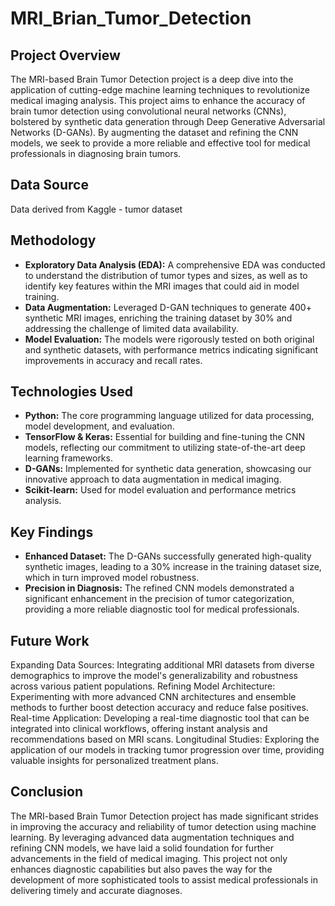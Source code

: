 # MRI_Brian_Tumor_Detection
## Project Overview
The MRI-based Brain Tumor Detection project is a deep dive into the application of cutting-edge machine learning techniques to revolutionize medical imaging analysis. This project aims to enhance the accuracy of brain tumor detection using convolutional neural networks (CNNs), bolstered by synthetic data generation through Deep Generative Adversarial Networks (D-GANs). By augmenting the dataset and refining the CNN models, we seek to provide a more reliable and effective tool for medical professionals in diagnosing brain tumors.

## Data Source
Data derived from Kaggle - tumor dataset

## Methodology
- **Exploratory Data Analysis (EDA):** A comprehensive EDA was conducted to understand the distribution of tumor types and sizes, as well as to identify key features within the MRI images that could aid in model training.
- **Data Augmentation:** Leveraged D-GAN techniques to generate 400+ synthetic MRI images, enriching the training dataset by 30% and addressing the challenge of limited data availability.
- **Model Evaluation:** The models were rigorously tested on both original and synthetic datasets, with performance metrics indicating significant improvements in accuracy and recall rates.

## Technologies Used
- **Python:** The core programming language utilized for data processing, model development, and evaluation.
- **TensorFlow & Keras:** Essential for building and fine-tuning the CNN models, reflecting our commitment to utilizing state-of-the-art deep learning frameworks.
- **D-GANs:** Implemented for synthetic data generation, showcasing our innovative approach to data augmentation in medical imaging.
- **Scikit-learn:** Used for model evaluation and performance metrics analysis.

## Key Findings
- **Enhanced Dataset:** The D-GANs successfully generated high-quality synthetic images, leading to a 30% increase in the training dataset size, which in turn improved model robustness.
- **Precision in Diagnosis:** The refined CNN models demonstrated a significant enhancement in the precision of tumor categorization, providing a more reliable diagnostic tool for medical professionals.

## Future Work
Expanding Data Sources: Integrating additional MRI datasets from diverse demographics to improve the model's generalizability and robustness across various patient populations.
Refining Model Architecture: Experimenting with more advanced CNN architectures and ensemble methods to further boost detection accuracy and reduce false positives.
Real-time Application: Developing a real-time diagnostic tool that can be integrated into clinical workflows, offering instant analysis and recommendations based on MRI scans.
Longitudinal Studies: Exploring the application of our models in tracking tumor progression over time, providing valuable insights for personalized treatment plans.

## Conclusion
The MRI-based Brain Tumor Detection project has made significant strides in improving the accuracy and reliability of tumor detection using machine learning. By leveraging advanced data augmentation techniques and refining CNN models, we have laid a solid foundation for further advancements in the field of medical imaging. This project not only enhances diagnostic capabilities but also paves the way for the development of more sophisticated tools to assist medical professionals in delivering timely and accurate diagnoses.

